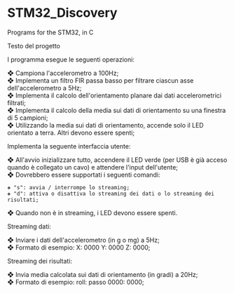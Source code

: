 # STM32_Discovery
Programs for the STM32, in C

Testo del progetto 

I programma esegue le seguenti operazioni:

  ❖ Campiona l'accelerometro a 100Hz; \
  ❖ Implementa un filtro FIR passa basso per filtrare ciascun asse dell'accelerometro a 5Hz; \
  ❖ Implementa il calcolo dell'orientamento planare dai dati accelerometrici filtrati;   
  ❖ Implementa il calcolo della media sui dati di orientamento su una finestra di 5 campioni;  
  ❖ Utilizzando la media sui dati di orientamento, accende solo il LED orientato a terra. Altri devono essere spenti; 
  
Implementa la seguente interfaccia utente:

  ❖ All'avvio inizializzare tutto, accendere il LED verde (per USB è già acceso quando è collegato un cavo) e attendere l'input dell'utente; \
  ❖ Dovrebbero essere supportati i seguenti comandi:
  
    ❖ "s": avvia / interrompe lo streaming; 
    ❖ "d": attiva o disattiva lo streaming dei dati o lo streaming dei risultati; 
  ❖ Quando non è in streaming, i LED devono essere spenti. 
  
Streaming dati:  

  ❖ Inviare i dati dell'accelerometro (in g o mg) a 5Hz; \
  ❖ Formato di esempio: X: 0000 Y: 0000 Z: 0000; 
  
  Streaming dei risultati: 
  
  ❖ Invia media calcolata sui dati di orientamento (in gradi) a 20Hz; \
  ❖ Formato di esempio: roll: passo 0000: 0000; 
